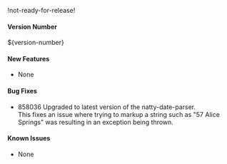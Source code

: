 !not-ready-for-release!

#### Version Number
${version-number}

#### New Features
- None

#### Bug Fixes
- 858036 Upgraded to latest version of the natty-date-parser.  
  This fixes an issue where trying to markup a string such as "57 Alice Springs" was resulting in an exception being thrown.

#### Known Issues
- None
